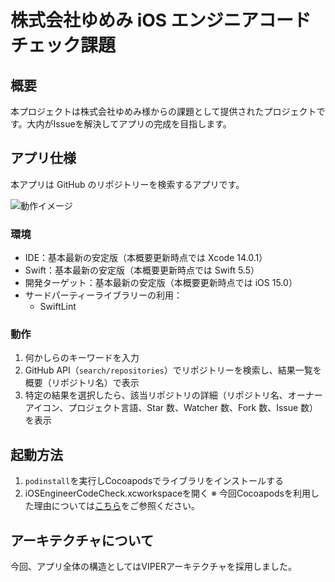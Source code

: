 # 株式会社ゆめみ iOS エンジニアコードチェック課題

## 概要

本プロジェクトは株式会社ゆめみ様からの課題として提供されたプロジェクトです。大内がIssueを解決してアプリの完成を目指します。

## アプリ仕様

本アプリは GitHub のリポジトリーを検索するアプリです。

![動作イメージ](README_Images/app.gif)

### 環境

- IDE：基本最新の安定版（本概要更新時点では Xcode 14.0.1）
- Swift：基本最新の安定版（本概要更新時点では Swift 5.5）
- 開発ターゲット：基本最新の安定版（本概要更新時点では iOS 15.0）
- サードパーティーライブラリーの利用：
    - SwiftLint

### 動作

1. 何かしらのキーワードを入力
2. GitHub API（`search/repositories`）でリポジトリーを検索し、結果一覧を概要（リポジトリ名）で表示
3. 特定の結果を選択したら、該当リポジトリの詳細（リポジトリ名、オーナーアイコン、プロジェクト言語、Star 数、Watcher 数、Fork 数、Issue 数）を表示

## 起動方法

1. `podinstall`を実行しCocoapodsでライブラリをインストールする
2. iOSEngineerCodeCheck.xcworkspaceを開く
※ 今回Cocoapodsを利用した理由については[こちら](../../wiki/Cocoapodsの利用について)をご参照ください。

## アーキテクチャについて

今回、アプリ全体の構造としてはVIPERアーキテクチャを採用しました。
